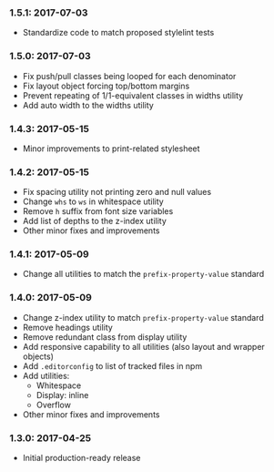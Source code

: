 ### 1.5.1: 2017-07-03

* Standardize code to match proposed stylelint tests


### 1.5.0: 2017-07-03

* Fix push/pull classes being looped for each denominator
* Fix layout object forcing top/bottom margins
* Prevent repeating of 1/1-equivalent classes in widths utility
* Add auto width to the widths utility


### 1.4.3: 2017-05-15

* Minor improvements to print-related stylesheet


### 1.4.2: 2017-05-15

* Fix spacing utility not printing zero and null values
* Change `whs` to `ws` in whitespace utility
* Remove `h` suffix from font size variables
* Add list of depths to the z-index utility
* Other minor fixes and improvements


### 1.4.1: 2017-05-09

* Change all utilities to match the `prefix-property-value` standard


### 1.4.0: 2017-05-09

* Change z-index utility to match `prefix-property-value` standard
* Remove headings utility
* Remove redundant class from display utility
* Add responsive capability to all utilities (also layout and wrapper objects)
* Add `.editorconfig` to list of tracked files in npm
* Add utilities:
    * Whitespace
    * Display: inline
    * Overflow
* Other minor fixes and improvements


### 1.3.0: 2017-04-25

* Initial production-ready release
